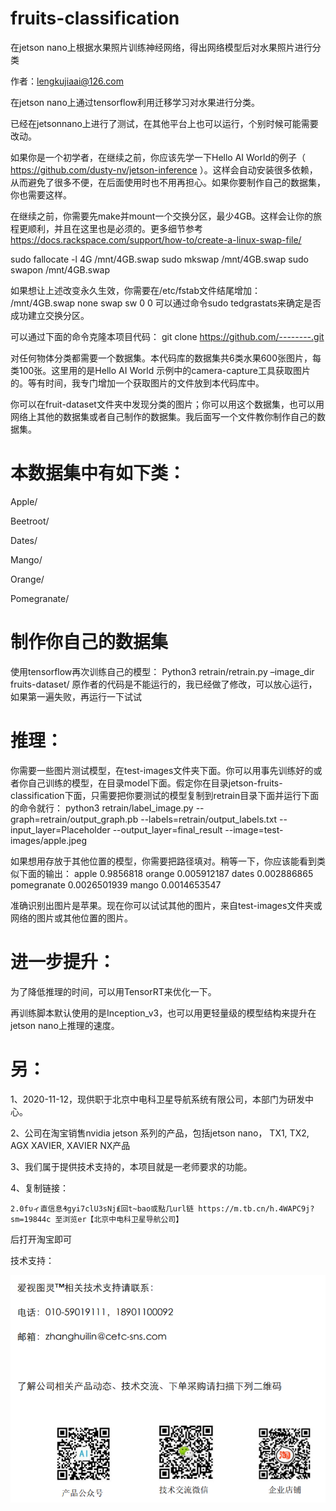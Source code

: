 # fruits-classification
在jetson nano上根据水果照片训练神经网络，得出网络模型后对水果照片进行分类

作者：lengkujiaai@126.com

在jetson nano上通过tensorflow利用迁移学习对水果进行分类。

已经在jetsonnano上进行了测试，在其他平台上也可以运行，个别时候可能需要改动。

如果你是一个初学者，在继续之前，你应该先学一下Hello AI World的例子（ https://github.com/dusty-nv/jetson-inference ）。这样会自动安装很多依赖，从而避免了很多不便，在后面使用时也不用再担心。如果你要制作自己的数据集，你也需要这样。

在继续之前，你需要先make并mount一个交换分区，最少4GB。这样会让你的旅程更顺利，并且在这里也是必须的。更多细节参考 https://docs.rackspace.com/support/how-to/create-a-linux-swap-file/


sudo fallocate -l 4G /mnt/4GB.swap
sudo mkswap /mnt/4GB.swap
sudo swapon /mnt/4GB.swap


如果想让上述改变永久生效，你需要在/etc/fstab文件结尾增加：
/mnt/4GB.swap none swap sw 0 0
可以通过命令sudo tedgrastats来确定是否成功建立交换分区。


可以通过下面的命令克隆本项目代码：
git clone https://github.com/--------.git

对任何物体分类都需要一个数据集。本代码库的数据集共6类水果600张图片，每类100张。这里用的是Hello AI World 示例中的camera-capture工具获取图片的。等有时间，我专门增加一个获取图片的文件放到本代码库中。

你可以在fruit-dataset文件夹中发现分类的图片；你可以用这个数据集，也可以用网络上其他的数据集或者自己制作的数据集。我后面写一个文件教你制作自己的数据集。

# 本数据集中有如下类：
Apple/

Beetroot/

Dates/

Mango/

Orange/

Pomegranate/

# 制作你自己的数据集

使用tensorflow再次训练自己的模型：
Python3 retrain/retrain.py –image_dir fruits-dataset/
原作者的代码是不能运行的，我已经做了修改，可以放心运行，如果第一遍失败，再运行一下试试

# 推理：
你需要一些图片测试模型，在test-images文件夹下面。你可以用事先训练好的或者你自己训练的模型，在目录model下面。假定你在目录jetson-fruits-classification下面，只需要把你要测试的模型复制到retrain目录下面并运行下面的命令就行：
python3 retrain/label_image.py --graph=retrain/output_graph.pb --labels=retrain/output_labels.txt --input_layer=Placeholder --output_layer=final_result --image=test-images/apple.jpeg

如果想用存放于其他位置的模型，你需要把路径填对。稍等一下，你应该能看到类似下面的输出：
apple 0.9856818
orange 0.005912187
dates 0.002886865
pomegranate 0.0026501939
mango 0.0014653547

准确识别出图片是苹果。现在你可以试试其他的图片，来自test-images文件夹或网络的图片或其他位置的图片。

# 进一步提升：
为了降低推理的时间，可以用TensorRT来优化一下。

再训练脚本默认使用的是Inception_v3，也可以用更轻量级的模型结构来提升在jetson nano上推理的速度。


# 另：

1、2020-11-12，现供职于北京中电科卫星导航系统有限公司，本部门为研发中心。

2、公司在淘宝销售nvidia jetson 系列的产品，包括jetson nano，     TX1,     TX2,    AGX XAVIER,        XAVIER NX产品

3、我们属于提供技术支持的，本项目就是一老师要求的功能。

4、复制链接：   

    2.0fυィ直信息₰gyi7clU3sNj₤回t~bao或點几url链 https://m.tb.cn/h.4WAPC9j?sm=19844c 至浏览er【北京中电科卫星导航公司】
    
后打开淘宝即可

技术支持：

![image](https://github.com/lengkujiaai/wearing_mask_or_not_jetsonNano/blob/main/images/%E5%85%AC%E5%8F%B8%E4%BA%A7%E5%93%81.png)
